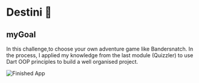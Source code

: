 

# Destini 🤔

## myGoal

In this challenge,to choose your own adventure game like Bandersnatch. In the process, I applied my knowledge from the last module (Quizzler) to use Dart OOP principles to build a well organised project.

![Finished App](.gif)


